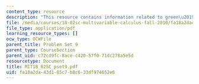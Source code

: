 ```yaml
---
content_type: resource
description: "This resource contains information related to green\u2019s thm."
file: /media/courses/18-02sc-multivariable-calculus-fall-2010/fa18a2da43d105c7b8c633df974652e6_MIT18_02SC_pset9.pdf
file_type: application/pdf
learning_resource_types: []
ocw_type: OCWFile
parent_title: Problem Set 9
parent_type: CourseSection
parent_uid: c72cd9fc-8ace-c420-57f0-71dc278a5e5d
resourcetype: Document
title: MIT18_02SC_pset9.pdf
uid: fa18a2da-43d1-05c7-b8c6-33df974652e6
---
```

